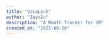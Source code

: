 ```yaml
---
title: "VocaLink"
author: "Jayx2u"
description: "A Mouth Tracker for VR"
created_at: "2025-06-26"
---
```

